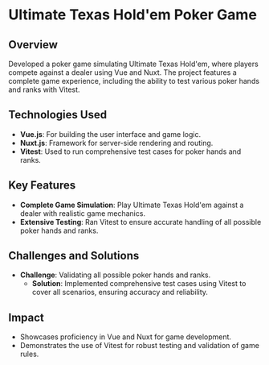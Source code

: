 # Ultimate Texas Hold'em Poker Game

## Overview
Developed a poker game simulating Ultimate Texas Hold'em, where players compete against a dealer using Vue and Nuxt. The project features a complete game experience, including the ability to test various poker hands and ranks with Vitest.

## Technologies Used
- **Vue.js**: For building the user interface and game logic.
- **Nuxt.js**: Framework for server-side rendering and routing.
- **Vitest**: Used to run comprehensive test cases for poker hands and ranks.

## Key Features
- **Complete Game Simulation**: Play Ultimate Texas Hold'em against a dealer with realistic game mechanics.
- **Extensive Testing**: Ran Vitest to ensure accurate handling of all possible poker hands and ranks.

## Challenges and Solutions
- **Challenge**: Validating all possible poker hands and ranks.
  - **Solution**: Implemented comprehensive test cases using Vitest to cover all scenarios, ensuring accuracy and reliability.

## Impact
- Showcases proficiency in Vue and Nuxt for game development.
- Demonstrates the use of Vitest for robust testing and validation of game rules.
